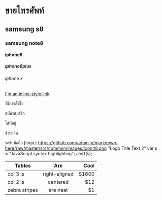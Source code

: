 # ขายโทรศัพท์
## samsung s8
### samsung note8
#### iphone8
##### iphone8plus
###### iphone x
[I'm an inline-style link](http://www.samsung.com/th/smartphones/galaxy-s8/special-offer/)

วิธีการสั่งชื้อ

สมัครสมาชิก

ใส่ที่อยู่

ชำระเงิน

รอรับมือถือ
[logo]: https://github.com/adam-p/markdown-here/raw/master/src/common/images/icon48.png "Logo Title Text 2"
var s = "JavaScript syntax highlighting";
alert(s);

| Tables        | Are           | Cool  |
| ------------- |:-------------:| -----:|
| col 3 is      | right-aligned | $1600 |
| col 2 is      | centered      |   $12 |
| zebra stripes | are neat      |    $1 |
